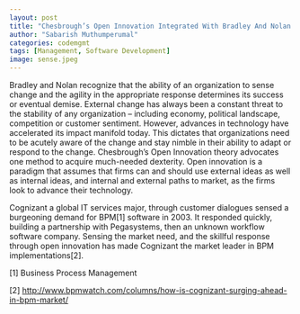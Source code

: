 ```yaml
---
layout: post
title: "Chesbrough’s Open Innovation Integrated With Bradley And Nolan’s 'Sense & Respond.'"
author: "Sabarish Muthumperumal"
categories: codemgmt
tags: [Management, Software Development]
image: sense.jpeg
---
```


Bradley and Nolan recognize that the ability of an organization to sense change and the agility in the appropriate response determines its success or eventual demise. External change has always been a constant threat to the stability of any organization – including economy, political landscape, competition or customer sentiment. However, advances in technology have accelerated its impact manifold today. This dictates that organizations need to be acutely aware of the change and stay nimble in their ability to adapt or respond to the change. Chesbrough’s Open Innovation theory advocates one method to acquire much-needed dexterity. Open innovation is a paradigm that assumes that firms can and should use external ideas as well as internal ideas, and internal and external paths to market, as the firms look to advance their technology.

Cognizant a global IT services major, through customer dialogues sensed a burgeoning demand for BPM[1] software in 2003. It responded quickly, building a partnership with Pegasystems, then an unknown workflow software company. Sensing the market need, and the skillful response through open innovation has made Cognizant the market leader in BPM implementations[2].

[1] Business Process Management

[2] http://www.bpmwatch.com/columns/how-is-cognizant-surging-ahead-in-bpm-market/